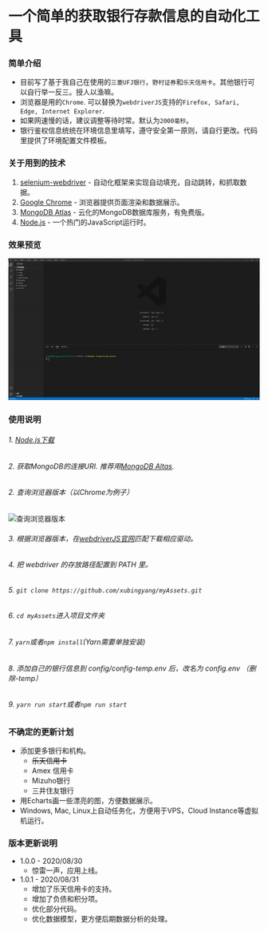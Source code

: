 # 一个简单的获取银行存款信息的自动化工具

### 简单介绍
* 目前写了基于我自己在使用的```三菱UFJ银行```，```野村证券```和```乐天信用卡```。其他银行可以自行举一反三。授人以渔嘛。
* 浏览器是用的```Chrome```. 可以替换为```webdriverJS```支持的```Firefox, Safari, Edge, Internet Explorer```.
* 如果网速慢的话，建议调整等待时常。默认为```2000毫秒```。
* 银行鉴权信息统统在环境信息里填写，遵守安全第一原则，请自行更改。代码里提供了环境配置文件模板。

### 关于用到的技术
1. [selenium-webdriver](https://www.selenium.dev/selenium/docs/api/javascript/) - 自动化框架来实现自动填充，自动跳转，和抓取数据。
2. [Google Chrome](https://www.google.com/intl/zh-CN/chrome/) - 浏览器提供页面渲染和数据展示。
3. [MongoDB Atlas](https://www.mongodb.com/cloud/atlas) - 云化的MongoDB数据库服务，有免费版。
4. [Node.js](https://nodejs.org/zh-cn/download/) - 一个热门的JavaScript运行时。

### 效果预览
![应用预览图](./examples/example.gif)


### 使用说明
###### 1. [Node.js下载](https://nodejs.org/zh-cn/download/)
###### 2. 获取MongoDB的连接URI. 推荐用[MongoDB Altas](https://www.mongodb.com/cloud/atlas).
###### 2. 查询浏览器版本（以Chrome为例子）
![查询浏览器版本](./examples/Chrome_version.gif)
###### 3. 根据浏览器版本，在[webdriverJS官网](https://www.selenium.dev/selenium/docs/api/javascript/)匹配下载相应驱动。
###### 4. 把 webdriver 的存放路径配置到 PATH 里。
###### 5. ```git clone https://github.com/xubingyang/myAssets.git```
###### 6. ```cd myAssets```进入项目文件夹
###### 7. ```yarn```或者```npm install```(Yarn需要单独安装)
###### 8. 添加自己的银行信息到 config/config-temp.env 后，改名为 config.env （删除-temp）
###### 9. ```yarn run start```或者```npm run start```

### 不确定的更新计划
* 添加更多银行和机构。
  * <del>乐天信用卡</del>
  * Amex 信用卡
  * Mizuho银行
  * 三井住友银行
* 用Echarts画一些漂亮的图，方便数据展示。
* Windows, Mac, Linux上自动任务化，方便用于VPS，Cloud Instance等虚拟机运行。

### 版本更新说明
* 1.0.0 - 2020/08/30
   * 惊雷一声，应用上线。
* 1.0.1 - 2020/08/31
   * 增加了乐天信用卡的支持。
   * 增加了负债和积分项。
   * 优化部分代码。
   * 优化数据模型，更方便后期数据分析的处理。